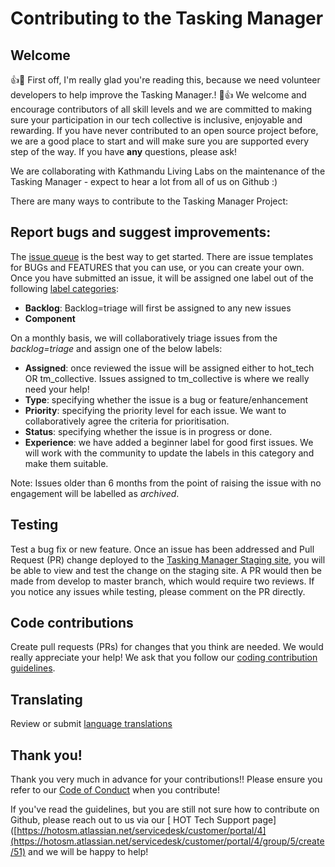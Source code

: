 
# Contributing to the Tasking Manager

## Welcome

:+1::tada: First off, I'm really glad you're reading this, because we need volunteer developers to help improve the Tasking Manager.! :tada::+1:
We welcome and encourage contributors of all skill levels and we are committed to making sure your participation in our tech collective is inclusive, enjoyable and rewarding. If you have never contributed to an open source project before, we are a good place to start and will make sure you are supported every step of the way. If you have **any** questions, please ask!

We are collaborating with Kathmandu Living Labs on the maintenance of the Tasking Manager - expect to hear a lot from all of us on Github :)

There are many ways to contribute to the Tasking Manager Project:

## Report bugs and suggest improvements:

The [issue queue](https://github.com/hotosm/tasking-manager/issues) is the best way to get started. There are issue templates for BUGs and FEATURES that you can use, or you can create your own. Once you have submitted an issue, it will be assigned one label out of the following [label categories](https://github.com/hotosm/tasking-manager/labels):

- **Backlog**:  Backlog=triage will first be assigned to any new issues
- **Component**

On a monthly basis, we will collaboratively triage issues from the *backlog=triage* and assign one of the below labels:
- **Assigned**: once reviewed the issue will be assigned either to hot_tech OR tm_collective. Issues assigned to tm_collective is where we really need your help!
- **Type**: specifying whether the issue is a bug or feature/enhancement
- **Priority**: specifying the priority level for each issue. We want to collaboratively agree the criteria for prioritisation.
- **Status**: specifying whether the issue is in progress or done.
- **Experience**: we have added a beginner label for good first issues. We will work with the community to update the labels in this category and make them suitable.

Note: Issues older than 6 months from the point of raising the issue with no engagement will be labelled as *archived*.

## Testing

Test a bug fix or new feature. Once an issue has been addressed and Pull Request (PR) change deployed to the [Tasking Manager Staging site](https://tasks-stage.hotosm.org/), you will be able to view and test the change on the staging site. A PR would then be made from develop to master branch, which would require two reviews. If you notice any issues while testing, please comment on the PR directly.


## Code contributions

Create pull requests (PRs) for changes that you think are needed. We would really appreciate your help! We ask that you follow our [coding contribution guidelines](https://github.com/hotosm/tasking-manager/blob/develop/docs/developers/contributing-guidelines.md).

## Translating
Review or submit [language translations](https://github.com/hotosm/tasking-manager/blob/develop/docs/developers/contributing-guidelines.md#translators)

## Thank you!
Thank you very much in advance for your contributions!! Please ensure you refer to our [Code of Conduct](https://github.com/hotosm/tasking-manager/blob/develop/docs/code_of_conduct.md) when you contribute!

If you've read the guidelines, but you are still not sure how to contribute on Github, please reach out to us via our [ HOT Tech Support page]([https://hotosm.atlassian.net/servicedesk/customer/portal/4](https://hotosm.atlassian.net/servicedesk/customer/portal/4/group/5/create/51) and we will be happy to help!


